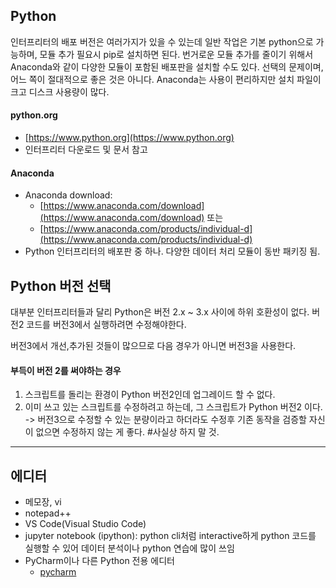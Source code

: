 ## Python

인터프리터의 배포 버전은 여러가지가 있을 수 있는데 일반 작업은 기본 python으로 가능하며, 모듈 추가 필요시 pip로 설치하면 된다. 번거로운 모듈 추가를 줄이기 위해서 Anaconda와 같이 다양한 모듈이 포함된 배포판을 설치할 수도 있다. 선택의 문제이며, 어느 쪽이 절대적으로 좋은 것은 아니다. 
Anaconda는 사용이 편리하지만 설치 파일이 크고 디스크 사용량이 많다.

#### python.org
* [https://www.python.org](https://www.python.org)
* 인터프리터 다운로드 및 문서 참고

#### Anaconda
* Anaconda download: 
  * [https://www.anaconda.com/download](https://www.anaconda.com/download) 또는 
  * [https://www.anaconda.com/products/individual-d](https://www.anaconda.com/products/individual-d)
* Python 인터프리터의 배포판 중 하나. 다양한 데이터 처리 모듈이 동반 패키징 됨.


## Python 버전 선택

대부분 인터프리터들과 달리 Python은 버전 2.x ~ 3.x 사이에 하위 호환성이 없다. 버전2 코드를 버전3에서 실행하려면 수정해야한다. 

버전3에서 개선,추가된 것들이 많으므로 다음 경우가 아니면 버전3을 사용한다.

#### 부득이 버전 2를 써야하는 경우
1. 스크립트를 돌리는 환경이 Python 버전2인데 업그레이드 할 수 없다.
2. 이미 쓰고 있는 스크립트를 수정하려고 하는데, 그 스크립트가 Python 버전2 이다. -> 버전3으로 수정할 수 있는 분량이라고 하더라도 수정후 기존 동작을 검증할 자신이 없으면 수정하지 않는 게 좋다. #사실상 하지 말 것.

---------------------

## 에디터

* 메모장, vi 
* notepad++ 
* VS Code(Visual Studio Code)
* jupyter notebook (ipython): python cli처럼 interactive하게 python 코드를 실행할 수 있어 데이터 분석이나 python 연습에 많이 쓰임
* PyCharm이나 다른 Python 전용 에디터
  * [pycharm](https://www.jetbrains.com/ko-kr/pycharm/download/)

